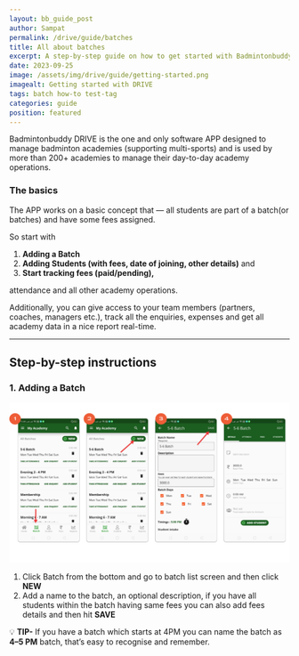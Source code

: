 ```yaml
---
layout: bb_guide_post
author: Sampat
permalink: /drive/guide/batches
title: All about batches
excerpt: A step-by-step guide on how to get started with Badmintonbuddy DRIVE
date: 2023-09-25
image: /assets/img/drive/guide/getting-started.png
imagealt: Getting started with DRIVE
tags: batch how-to test-tag
categories: guide
position: featured
---
```


Badmintonbuddy DRIVE is the one and only software APP designed to manage badminton academies (supporting multi-sports) and is used by more than 200+ academies to manage their day-to-day academy operations.

### The basics ###

The APP works on a basic concept that — all students are part of a batch(or batches) and have some fees assigned.

So start with

1. **Adding a Batch**
2. **Adding Students (with fees, date of joining, other details)** and
3. **Start tracking fees (paid/pending),**

attendance and all other academy operations.

Additionally, you can give access to your team members (partners, coaches, managers etc.), track all the enquiries, expenses and get all academy data in a nice report real-time.

---

## Step-by-step instructions ##

### 1. Adding a Batch ###

![Adding a batch!](/assets/img/drive/guide/new-batch-flow.png "New batch flow")

1. Click Batch from the bottom and go to batch list screen and then click **NEW**
2. Add a name to the batch, an optional description, if you have all students within the batch having same fees you can also add fees details and then hit **SAVE**

:bulb: **TIP-** If you have a batch which starts at 4PM you can name the batch as **4–5 PM** batch, that’s easy to recognise and remember.


